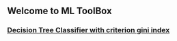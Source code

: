 ## Welcome to ML ToolBox

### [Decision Tree Classifier with criterion gini index](https://github.com/krizsog/ML/blob/master/Decision_Tree.py)
